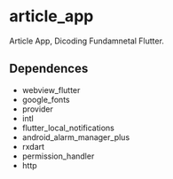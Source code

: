# article_app

Article App, Dicoding Fundamnetal Flutter.

## Dependences
- webview_flutter
- google_fonts
- provider
- intl
- flutter_local_notifications
- android_alarm_manager_plus
- rxdart
- permission_handler
- http


